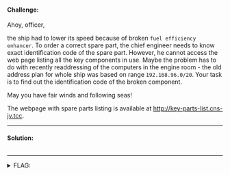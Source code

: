 #### Challenge:

Ahoy, officer,

the ship had to lower its speed because of broken `fuel efficiency enhancer`. To order a correct spare part, the chief engineer needs to know exact identification code of the spare part. However, he cannot access the web page listing all the key components in use. Maybe the problem has to do with recently readdressing of the computers in the engine room - the old address plan for whole ship was based on range `192.168.96.0/20`. Your task is to find out the identification code of the broken component.

May you have fair winds and following seas!

The webpage with spare parts listing is available at <a href="http://key-parts-list.cns-jv.tcc" target="_blank">http:&#47;&#47;key-parts-list.cns-jv.tcc<a>.

---

#### Solution:

```bash
```

---

<details><summary>FLAG:</summary>

```
FLAG{MN9o-V8Py-mSZV-JkRz}
```

</details>
<br/>
